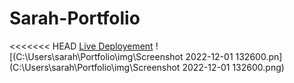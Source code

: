 # Sarah-Portfolio
<<<<<<< HEAD
[Live Deployement](https://Sarah-Portfolio.sarahabazan.repl.co)
![(C:\Users\sarah\Portfolio\img\Screenshot 2022-12-01 132600.pn](C:\Users\sarah\Portfolio\img\Screenshot 2022-12-01 132600.png)
